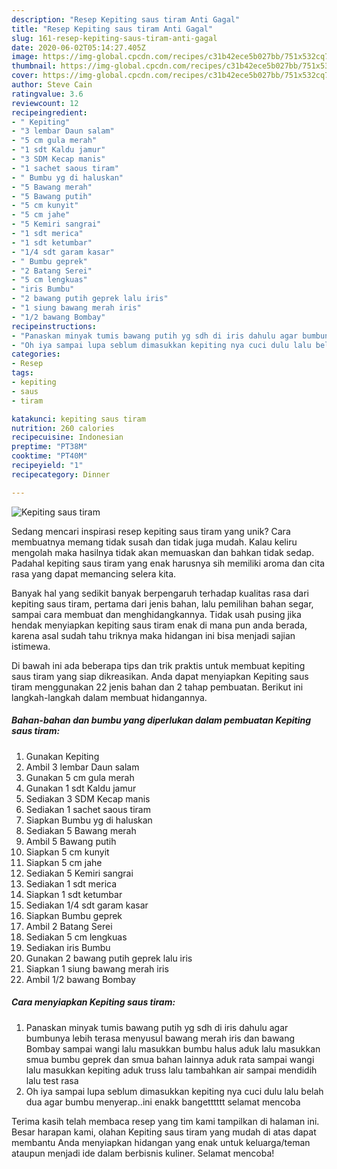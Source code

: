 ```yaml
---
description: "Resep Kepiting saus tiram Anti Gagal"
title: "Resep Kepiting saus tiram Anti Gagal"
slug: 161-resep-kepiting-saus-tiram-anti-gagal
date: 2020-06-02T05:14:27.405Z
image: https://img-global.cpcdn.com/recipes/c31b42ece5b027bb/751x532cq70/kepiting-saus-tiram-foto-resep-utama.jpg
thumbnail: https://img-global.cpcdn.com/recipes/c31b42ece5b027bb/751x532cq70/kepiting-saus-tiram-foto-resep-utama.jpg
cover: https://img-global.cpcdn.com/recipes/c31b42ece5b027bb/751x532cq70/kepiting-saus-tiram-foto-resep-utama.jpg
author: Steve Cain
ratingvalue: 3.6
reviewcount: 12
recipeingredient:
- " Kepiting"
- "3 lembar Daun salam"
- "5 cm gula merah"
- "1 sdt Kaldu jamur"
- "3 SDM Kecap manis"
- "1 sachet saous tiram"
- " Bumbu yg di haluskan"
- "5 Bawang merah"
- "5 Bawang putih"
- "5 cm kunyit"
- "5 cm jahe"
- "5 Kemiri sangrai"
- "1 sdt merica"
- "1 sdt ketumbar"
- "1/4 sdt garam kasar"
- " Bumbu geprek"
- "2 Batang Serei"
- "5 cm lengkuas"
- "iris Bumbu"
- "2 bawang putih geprek lalu iris"
- "1 siung bawang merah iris"
- "1/2 bawang Bombay"
recipeinstructions:
- "Panaskan minyak tumis bawang putih yg sdh di iris dahulu agar bumbunya lebih terasa menyusul bawang merah iris dan bawang Bombay sampai wangi lalu masukkan bumbu halus aduk lalu masukkan smua bumbu geprek dan smua bahan lainnya aduk rata sampai wangi lalu masukkan kepiting aduk truss lalu tambahkan air sampai mendidih lalu test rasa"
- "Oh iya sampai lupa seblum dimasukkan kepiting nya cuci dulu lalu belah dua agar bumbu menyerap..ini enakk bangetttttt selamat mencoba"
categories:
- Resep
tags:
- kepiting
- saus
- tiram

katakunci: kepiting saus tiram 
nutrition: 260 calories
recipecuisine: Indonesian
preptime: "PT38M"
cooktime: "PT40M"
recipeyield: "1"
recipecategory: Dinner

---
```



![Kepiting saus tiram](https://img-global.cpcdn.com/recipes/c31b42ece5b027bb/751x532cq70/kepiting-saus-tiram-foto-resep-utama.jpg)

Sedang mencari inspirasi resep kepiting saus tiram yang unik? Cara membuatnya memang tidak susah dan tidak juga mudah. Kalau keliru mengolah maka hasilnya tidak akan memuaskan dan bahkan tidak sedap. Padahal kepiting saus tiram yang enak harusnya sih memiliki aroma dan cita rasa yang dapat memancing selera kita.

Banyak hal yang sedikit banyak berpengaruh terhadap kualitas rasa dari kepiting saus tiram, pertama dari jenis bahan, lalu pemilihan bahan segar, sampai cara membuat dan menghidangkannya. Tidak usah pusing jika hendak menyiapkan kepiting saus tiram enak di mana pun anda berada, karena asal sudah tahu triknya maka hidangan ini bisa menjadi sajian istimewa.




Di bawah ini ada beberapa tips dan trik praktis untuk membuat kepiting saus tiram yang siap dikreasikan. Anda dapat menyiapkan Kepiting saus tiram menggunakan 22 jenis bahan dan 2 tahap pembuatan. Berikut ini langkah-langkah dalam membuat hidangannya.

<!--inarticleads1-->

##### Bahan-bahan dan bumbu yang diperlukan dalam pembuatan Kepiting saus tiram:

1. Gunakan  Kepiting
1. Ambil 3 lembar Daun salam
1. Gunakan 5 cm gula merah
1. Gunakan 1 sdt Kaldu jamur
1. Sediakan 3 SDM Kecap manis
1. Sediakan 1 sachet saous tiram
1. Siapkan  Bumbu yg di haluskan
1. Sediakan 5 Bawang merah
1. Ambil 5 Bawang putih
1. Siapkan 5 cm kunyit
1. Siapkan 5 cm jahe
1. Sediakan 5 Kemiri sangrai
1. Sediakan 1 sdt merica
1. Siapkan 1 sdt ketumbar
1. Sediakan 1/4 sdt garam kasar
1. Siapkan  Bumbu geprek
1. Ambil 2 Batang Serei
1. Sediakan 5 cm lengkuas
1. Sediakan iris Bumbu
1. Gunakan 2 bawang putih geprek lalu iris
1. Siapkan 1 siung bawang merah iris
1. Ambil 1/2 bawang Bombay




<!--inarticleads2-->

##### Cara menyiapkan Kepiting saus tiram:

1. Panaskan minyak tumis bawang putih yg sdh di iris dahulu agar bumbunya lebih terasa menyusul bawang merah iris dan bawang Bombay sampai wangi lalu masukkan bumbu halus aduk lalu masukkan smua bumbu geprek dan smua bahan lainnya aduk rata sampai wangi lalu masukkan kepiting aduk truss lalu tambahkan air sampai mendidih lalu test rasa
1. Oh iya sampai lupa seblum dimasukkan kepiting nya cuci dulu lalu belah dua agar bumbu menyerap..ini enakk bangetttttt selamat mencoba




Terima kasih telah membaca resep yang tim kami tampilkan di halaman ini. Besar harapan kami, olahan Kepiting saus tiram yang mudah di atas dapat membantu Anda menyiapkan hidangan yang enak untuk keluarga/teman ataupun menjadi ide dalam berbisnis kuliner. Selamat mencoba!

